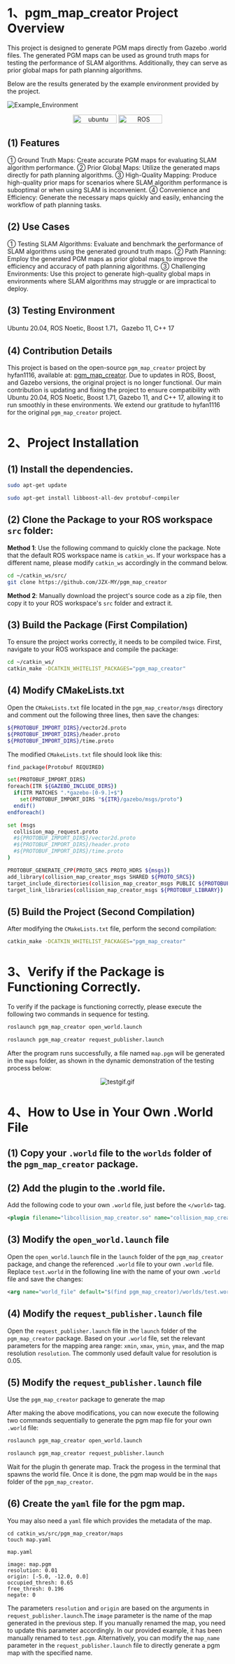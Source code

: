 # 1、pgm_map_creator Project Overview
This project is designed to generate PGM maps directly from Gazebo .world files. The generated PGM maps can be used as ground truth maps for testing the performance of SLAM algorithms. Additionally, they can serve as prior global maps for path planning algorithms.

Below are the results generated by the example environment provided by the project.

![Example_Environment](assets/Example_Environment.png)

<p align="center">
    <img width="100px" height="20px" src="https://img.shields.io/badge/Ubuntu-20.04-orange?logo=Ubuntu&Ubuntu-20.04"
        alt="ubuntu" />
    <img width="100px" height="20px" src="https://img.shields.io/badge/ROS-noetic-blue?logo=ROS&ROS=noetic" alt="ROS" />
</p>


## (1) Features
① Ground Truth Maps: Create accurate PGM maps for evaluating SLAM algorithm performance.
② Prior Global Maps: Utilize the generated maps directly for path planning algorithms.
③ High-Quality Mapping: Produce high-quality prior maps for scenarios where SLAM algorithm performance is suboptimal or when using SLAM is inconvenient.
④ Convenience and Efficiency: Generate the necessary maps quickly and easily, enhancing the workflow of path planning tasks.

## (2) Use Cases
① Testing SLAM Algorithms: Evaluate and benchmark the performance of SLAM algorithms using the generated ground truth maps.
② Path Planning: Employ the generated PGM maps as prior global maps to improve the efficiency and accuracy of path planning algorithms.
③ Challenging Environments: Use this project to generate high-quality global maps in environments where SLAM algorithms may struggle or are impractical to deploy.

## (3) Testing Environment

Ubuntu 20.04, ROS Noetic, Boost 1.71，Gazebo 11, C++ 17


## (4) Contribution Details

This project is based on the open-source `pgm_map_creator` project by hyfan1116, available at: [pgm_map_creator](https://github.com/hyfan1116/pgm_map_creator). Due to updates in ROS, Boost, and Gazebo versions, the original project is no longer functional. Our main contribution is updating and fixing the project to ensure compatibility with Ubuntu 20.04, ROS Noetic, Boost 1.71, Gazebo 11, and C++ 17, allowing it to run smoothly in these environments. We extend our gratitude to hyfan1116 for the original `pgm_map_creator` project.




# 2、Project Installation


##  (1) Install the dependencies.

```bash
sudo apt-get update
```

```bash
sudo apt-get install libboost-all-dev protobuf-compiler
```

## (2) Clone the Package to your ROS workspace `src` folder:

**Method 1**: Use the following command to quickly clone the package. Note that the default ROS workspace name is `catkin_ws`. If your workspace has a different name, please modify `catkin_ws` accordingly in the command below.

```bash
cd ~/catkin_ws/src/
git clone https://github.com/JZX-MY/pgm_map_creator
```

**Method 2**: Manually download the project's source code as a zip file, then copy it to your ROS workspace's `src` folder and extract it.


## (3) Build the Package (First Compilation)

To ensure the project works correctly, it needs to be compiled twice. First, navigate to your ROS workspace and compile the package:

```bash
cd ~/catkin_ws/
catkin_make -DCATKIN_WHITELIST_PACKAGES="pgm_map_creator"
  ```
## (4) Modify CMakeLists.txt

Open the `CMakeLists.txt` file located in the `pgm_map_creator/msgs` directory and comment out the following three lines, then save the changes:

```bash
${PROTOBUF_IMPORT_DIRS}/vector2d.proto
${PROTOBUF_IMPORT_DIRS}/header.proto
${PROTOBUF_IMPORT_DIRS}/time.proto
```

The modified `CMakeLists.txt` file should look like this:

```bash
find_package(Protobuf REQUIRED)

set(PROTOBUF_IMPORT_DIRS)
foreach(ITR ${GAZEBO_INCLUDE_DIRS})
  if(ITR MATCHES ".*gazebo-[0-9.]+$")
    set(PROTOBUF_IMPORT_DIRS "${ITR}/gazebo/msgs/proto")
  endif()
endforeach()

set (msgs
  collision_map_request.proto
  #${PROTOBUF_IMPORT_DIRS}/vector2d.proto
  #${PROTOBUF_IMPORT_DIRS}/header.proto
  #${PROTOBUF_IMPORT_DIRS}/time.proto
)

PROTOBUF_GENERATE_CPP(PROTO_SRCS PROTO_HDRS ${msgs})
add_library(collision_map_creator_msgs SHARED ${PROTO_SRCS})
target_include_directories(collision_map_creator_msgs PUBLIC ${PROTOBUF_INCLUDE_DIRS})
target_link_libraries(collision_map_creator_msgs ${PROTOBUF_LIBRARY})
```

## (5) Build the Project (Second Compilation)

After modifying the `CMakeLists.txt` file, perform the second compilation:

```bash
catkin_make -DCATKIN_WHITELIST_PACKAGES="pgm_map_creator"
```


# 3、Verify if the Package is Functioning Correctly.

To verify if the package is functioning correctly, please execute the following two commands in sequence for testing.

```bash
roslaunch pgm_map_creator open_world.launch
```

```bash
roslaunch pgm_map_creator request_publisher.launch
```

After the program runs successfully, a file named `map.pgm` will be generated in the `maps` folder, as shown in the dynamic demonstration of the testing process below:


<div align="center">
  <img src="assets/testgif.gif" alt="testgif.gif">
</div>


# 4、How to Use in Your Own .World File

## (1) Copy your `.world` file to the `worlds` folder of the `pgm_map_creator` package.

## (2) Add the plugin to the .world file.

Add the following code to your own `.world` file, just before the `</world>` tag.

```xml
<plugin filename="libcollision_map_creator.so" name="collision_map_creator"/>
```

## (3) Modify the `open_world.launch` file


Open the `open_world.launch` file in the `launch` folder of the `pgm_map_creator` package, and change the referenced `.world` file to your own `.world` file. Replace `test.world` in the following line with the name of your own `.world` file and save the changes:

```xml
<arg name="world_file" default="$(find pgm_map_creator)/worlds/test.world"/>
```

## (4) Modify the `request_publisher.launch` file


Open the `request_publisher.launch` file in the `launch` folder of the `pgm_map_creator` package. Based on your `.world` file, set the relevant parameters for the mapping area range: `xmin`, `xmax`, `ymin`, `ymax`, and the map resolution `resolution`. The commonly used default value for resolution is 0.05.


## (5) Modify the `request_publisher.launch` file


Use the `pgm_map_creator` package to generate the map

After making the above modifications, you can now execute the following two commands sequentially to generate the pgm map file for your own `.world` file:

```bash
roslaunch pgm_map_creator open_world.launch
```

```bash
roslaunch pgm_map_creator request_publisher.launch
```


Wait for the plugin th generate map. Track the progess in the terminal that spawns the world file. Once it is done, the pgm map would be in the `maps` folder of the `pgm_map_creator`.


## (6) Create the `yaml` file for the pgm map.

You may also need a `yaml` file which provides the metadata of the map.

```
cd catkin_ws/src/pgm_map_creator/maps
touch map.yaml
```
`map.yaml`
```
image: map.pgm
resolution: 0.01
origin: [-5.0, -12.0, 0.0]
occupied_thresh: 0.65
free_thresh: 0.196
negate: 0
```

The parameters `resolution` and `origin` are based on the arguments in `request_publisher.launch`.The `image` parameter is the name of the map generated in the previous step. If you manually renamed the map, you need to update this parameter accordingly. In our provided example, it has been manually renamed to `test.pgm`. Alternatively, you can modify the `map_name` parameter in the `request_publisher.launch` file to directly generate a pgm map with the specified name.
 

